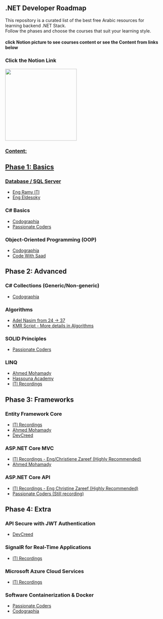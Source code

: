 ## .NET Developer Roadmap

This repository is a curated list of the best free Arabic resources for learning backend .NET Stack.
<br>
Follow the phases and choose the courses that suit your learning style.
#### click Notion picture to see courses content or see the Content from links below

### Click the Notion Link

<p align="left"> 
  <a href="https://foregoing-sunshine-22c.notion.site/Dot-Net-Back-End-Developer-RoadMap-108abbeedc9580888d75e84ba465e9fd">
    <img src="https://github.com/user-attachments/assets/294e4b6c-fea2-4b1d-b093-5428296ad1dc" height="230"/>
</p>

### Content:

## Phase 1: Basics

### Database / SQL Server
- [Eng Ramy ITI](https://youtube.com/playlist?list=PLoRh0POuk1Rw-BZU-DPI6cA_c5W9_2uF_&si=ar2HDGvREar0xoEy)
- [Eng Eldesoky](https://www.youtube.com/playlist?list=PL1DUmTEdeA6J6oDLTveTt4Z7E5qEfFluE)
  
### C# Basics
- [Codographia](https://youtube.com/playlist?list=PLX1bW_GeBRhCU9l7examhVrARmXHHRrLR&si=fb-w5dS3XwPl8N7E)
- [Passionate Coders](https://www.youtube.com/playlist?list=PLsV97AQt78NT0H8J71qe7edwRpAirfqOI)

### Object-Oriented Programming (OOP)
- [Codographia](https://youtube.com/playlist?list=PLX1bW_GeBRhAfq0EsDHH4YemBAd6G-H75&si=Doy7YZ6XG9rfsIjA)
- [Code With Saad](https://www.youtube.com/playlist?list=PLZyQU-WOzZF3s6vZ5ekPcJ1w-7C4Iz2S5)

## Phase 2: Advanced

### C# Collections (Generic/Non-generic)
- [Codographia](https://www.youtube.com/playlist?list=PLX1bW_GeBRhBbnebNayUDYlQJRBKwZKlo)
  
### Algorithms
- [Adel Nasim from 24 -> 37](https://www.youtube.com/playlist?list=PLCInYL3l2AajqOUW_2SwjWeMwf4vL4RSp)
- [KMR Script - More details in Algorithms](https://youtube.com/playlist?list=PLL2zWZTDFZzjxarUL23ydiOgibhRipGYC&si=6ZVmL5yys_zh8qej)

### SOLID Principles
- [Passionate Coders](https://youtube.com/playlist?list=PLsV97AQt78NRT1GmH2EJ-o-2_ILFM9feq&si=EmmWzD2CXg-rYZ1M)

### LINQ
- [Ahmed Mohamady](https://www.youtube.com/playlist?list=PLqPejUavRNTXdgLMPnCwqriZX1yZ_Kgib)
- [Hassouna Academy](https://www.youtube.com/playlist?list=PLHIfW1KZRIfnW4RDln5tzw6htvNhnkr7t)
- [ITI Recordings](https://www.youtube.com/playlist?list=PLesfn4TAj57XPaxXcGQ2mmBGyfvrvV_Aa)

## Phase 3: Frameworks

### Entity Framework Core
- [ITI Recordings](https://www.youtube.com/playlist?list=PLesfn4TAj57WisNpNGLPCS1donYYAEQSI)
- [Ahmed Mohamady](https://www.youtube.com/playlist?list=PLqPejUavRNTVSVQ5k3UUMgj3RP8Qczwve)
- [DevCreed](https://www.youtube.com/playlist?list=PL62tSREI9C-cHV28v-EqWinveTTAos8Pp)

### ASP.NET Core MVC
- [ITI Recordings - Eng/Christiene Zareef (Highly Recommended)](https://drive.google.com/drive/u/0/folders/1HZwQYm-ME578H8ANkv9w4167NDCRWecF?fbclid=IwAR1lCISZUSWI-3cMJC7Y22yCw0iMgn_0Ra2VuSVnLTCaBWV-13e-CFUbKNg)
- [Ahmed Mohamady](https://www.youtube.com/playlist?list=PLqPejUavRNTWqGYP-f1pHkbLYdbqi_Uhg)

### ASP.NET Core API
- [ITI Recordings - Eng Christine Zareef (Highly Recommended)](https://youtube.com/playlist?list=PLesfn4TAj57VzTrrGkOKWbNOOrUCdSQGo&si=IH-GyfrRzYhF-QXY)
- [Passionate Coders (Still recording)](https://www.youtube.com/playlist?list=PLsV97AQt78NQ8E7cEqovH0zLYRJgJahGh)

## Phase 4: Extra

### API Secure with JWT Authentication
- [DevCreed](https://www.youtube.com/playlist?list=PL62tSREI9C-eYNE1Pyw0yv1tETs5V8WGd)

### SignalR for Real-Time Applications
- [ITI Recordings](https://www.youtube.com/playlist?list=PLesfn4TAj57WLtiWtHP1Xkel7WD6QHvpe)

### Microsoft Azure Cloud Services
- [ITI Recordings](https://youtube.com/playlist?list=PLesfn4TAj57WWPBzcEIGEfwzCPpw27-Lu&si=JjZf80QVb0XGxXAc)

### Software Containerization & Docker
- [Passionate Coders](https://www.youtube.com/playlist?list=PLsV97AQt78NTJTBGKI0GE3eJc2Q_SC2B-)
- [Codographia](https://www.youtube.com/playlist?list=PLX1bW_GeBRhCS2TJvGgu38P-Rf9aNXKZD)
